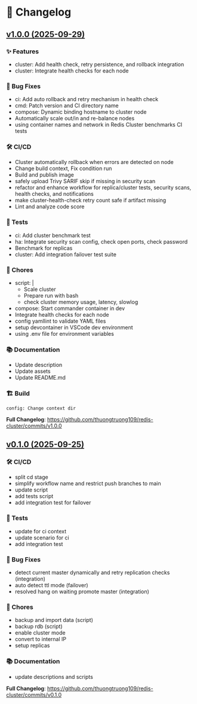 # 📝 Changelog

## [v1.0.0 (2025-09-29)](https://github.com/thuongtruong109/redis-cluster/releases/tag/v1.0.0)

### ✨ Features

- cluster: Add health check, retry persistence, and rollback integration
- cluster: Integrate health checks for each node

### 🐛 Bug Fixes

- ci: Add auto rollback and retry mechanism in health check
- cmd: Patch version and CI directory name
- compose: Dynamic binding hostname to cluster node
- Automatically scale out/in and re-balance nodes
- using container names and network in Redis Cluster benchmarks CI tests

### 🛠️ CI/CD

- Cluster automatically rollback when errors are detected on node
- Change build context, Fix condition run
- Build and publish image
- safely upload Trivy SARIF skip if missing in security scan
- refactor and enhance workflow for replica/cluster tests, security scans, health checks, and notifications
- make cluster-health-check retry count safe if artifact missing
- Lint and analyze code score

### 🧪 Tests

- ci: Add cluster benchmark test
- ha: Integrate security scan config, check open ports, check password
- Benchmark for replicas
- cluster: Add integration failover test suite

### 🧹 Chores

- script: |
  - Scale cluster
  - Prepare run with bash
  - check cluster memory usage, latency, slowlog
- compose: Start commander container in dev
- Integrate health checks for each node
- config yamllint to validate YAML files
- setup devcontainer in VSCode dev environment
- using .env file for environment variables

### 📚 Documentation

- Update description
- Update assets
- Update README.md

### 🏗️ Build

    config: Change context dir

**Full Changelog**: https://github.com/thuongtruong109/redis-cluster/commits/v1.0.0

## [v0.1.0 (2025-09-25)](https://github.com/thuongtruong109/redis-cluster/releases/tag/v0.1.0)

### 🛠️ CI/CD

- split cd stage
- simplify workflow name and restrict push branches to main
- update script
- add tests script
- add integration test for failover

### 🧪 Tests

- update for ci context
- update scenario for ci
- add integration test

### 🐛 Bug Fixes

- detect current master dynamically and retry replication checks (integration)
- auto detect ttl mode (failover)
- resolved hang on waiting promote master (integration)

### 🧹 Chores

- backup and import data (script)
- backup rdb (script)
- enable cluster mode
- convert to internal IP
- setup replicas

### 📚 Documentation

- update descriptions and scripts

**Full Changelog**: https://github.com/thuongtruong109/redis-cluster/commits/v0.1.0
